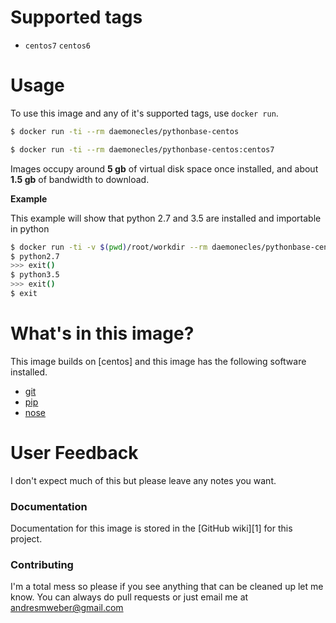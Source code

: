 # Supported tags

- `centos7` `centos6`


# Usage

To use this image and any of it's supported tags, use `docker run`.

```bash
$ docker run -ti --rm daemonecles/pythonbase-centos
```


```bash
$ docker run -ti --rm daemonecles/pythonbase-centos:centos7
```

Images occupy around **5 gb** of virtual disk space once installed, and about **1.5 gb** of bandwidth to download.

**Example**

This example will show that python 2.7 and 3.5 are installed and importable in python

```bash
$ docker run -ti -v $(pwd)/root/workdir --rm daemonecles/pythonbase-centos
$ python2.7
>>> exit()
$ python3.5
>>> exit()
$ exit
```

# What's in this image?

This image builds on [centos] and this image has the following software installed.

- [git](https://git-scm.com/)
- [pip](https://pip.pypa.io/en/stable/)
- [nose](http://nose.readthedocs.org/en/latest/testing.html)

# User Feedback
I don't expect much of this but please leave any notes you want.

### Documentation

Documentation for this image is stored in the [GitHub wiki][1] for this project.

### Contributing

I'm a total mess so please if you see anything that can be cleaned up let me know.  You can always do pull requests or just email me at andresmweber@gmail.com
